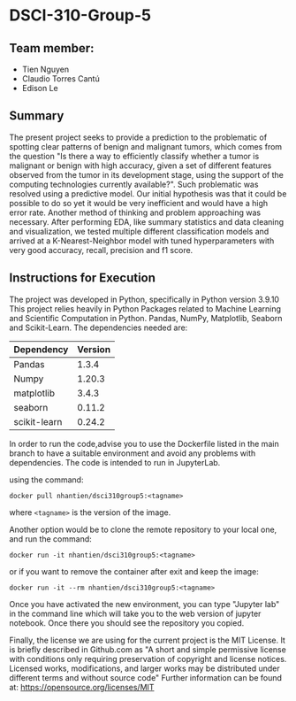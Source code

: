 # DSCI-310-Group-5

## Team member:
- Tien Nguyen
- Claudio Torres Cantú
- Edison Le


## Summary
The present project seeks to provide a prediction to the problematic of spotting clear patterns of benign and malignant tumors, which comes from the question "Is there a way to efficiently classify whether a tumor is malignant or benign with high accuracy,  given a set of different features observed from the tumor in its development stage, using the support of the  computing technologies currently available?". 
Such problematic was resolved using a predictive model. Our initial hypothesis was that it could be possible to do so yet it would be very inefficient and would have a high error rate. Another method of thinking and problem approaching was necessary.
After performing EDA, like summary statistics and data cleaning and visualization, 
we tested multiple different classification models and arrived at a K-Nearest-Neighbor model with tuned hyperparameters with very good accuracy, recall, precision and f1 score. 

## Instructions for Execution
The project was developed in Python, specifically in Python version 3.9.10
This project relies heavily in Python Packages related to Machine Learning and Scientific Computation in Python. Pandas, NumPy, Matplotlib, Seaborn and Scikit-Learn. 
The dependencies needed are:

|Dependency  |   Version|
|------------|----------|
|Pandas      |   1.3.4  |
|Numpy       |   1.20.3 |
|matplotlib  |   3.4.3  |
|seaborn     |   0.11.2 |
|scikit-learn|   0.24.2 |

In order to run the code,advise you to use the Dockerfile listed in the main branch to have a suitable environment and avoid any problems with dependencies. The code is intended to run in JupyterLab.

using the command:

`docker pull nhantien/dsci310group5:<tagname>`

where `<tagname>` is the version of the image.

Another option would be to clone the remote repository to your local one, and run the command:

`docker run -it nhantien/dsci310group5:<tagname>`

or if you want to remove the container after exit and keep the image:

`docker run -it --rm nhantien/dsci310group5:<tagname>`

Once you have activated the new environment, you can type "Jupyter lab" in the command line which will take you to the web version of jupyter notebook. Once there you should see the repository you copied. 

Finally, the license we are using for the current project is the MIT License. It is briefly described in Github.com as "A short and simple permissive license with conditions only requiring preservation of copyright and license notices. Licensed works, modifications, and larger works may be distributed under different terms and without source code" 
Further information can be found at:
https://opensource.org/licenses/MIT


